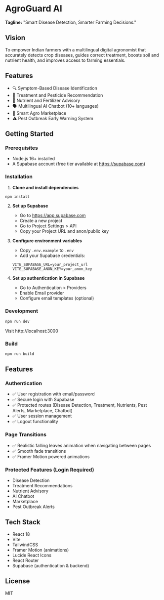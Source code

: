 # AgroGuard AI

**Tagline:** "Smart Disease Detection, Smarter Farming Decisions."

## Vision
To empower Indian farmers with a multilingual digital agronomist that accurately detects crop diseases, guides correct treatment, boosts soil and nutrient health, and improves access to farming essentials.

## Features
- 🔍 Symptom-Based Disease Identification
- 💊 Treatment and Pesticide Recommendation
- 🌱 Nutrient and Fertilizer Advisory
- 🗣️ Multilingual AI Chatbot (10+ languages)
- 🛒 Smart Agro Marketplace
- ⚠️ Pest Outbreak Early Warning System

## Getting Started

### Prerequisites
- Node.js 16+ installed
- A Supabase account (free tier available at https://supabase.com)

### Installation

1. **Clone and install dependencies**
```bash
npm install
```

2. **Set up Supabase**
   - Go to https://app.supabase.com
   - Create a new project
   - Go to Project Settings > API
   - Copy your Project URL and anon/public key

3. **Configure environment variables**
   - Copy `.env.example` to `.env`
   - Add your Supabase credentials:
   ```
   VITE_SUPABASE_URL=your_project_url
   VITE_SUPABASE_ANON_KEY=your_anon_key
   ```

4. **Set up authentication in Supabase**
   - Go to Authentication > Providers
   - Enable Email provider
   - Configure email templates (optional)

### Development
```bash
npm run dev
```
Visit http://localhost:3000

### Build
```bash
npm run build
```

## Features

### Authentication
- ✅ User registration with email/password
- ✅ Secure login with Supabase
- ✅ Protected routes (Disease Detection, Treatment, Nutrients, Pest Alerts, Marketplace, Chatbot)
- ✅ User session management
- ✅ Logout functionality

### Page Transitions
- ✅ Realistic falling leaves animation when navigating between pages
- ✅ Smooth fade transitions
- ✅ Framer Motion powered animations

### Protected Features (Login Required)
- Disease Detection
- Treatment Recommendations
- Nutrient Advisory
- AI Chatbot
- Marketplace
- Pest Outbreak Alerts

## Tech Stack
- React 18
- Vite
- TailwindCSS
- Framer Motion (animations)
- Lucide React Icons
- React Router
- Supabase (authentication & backend)

## License
MIT
